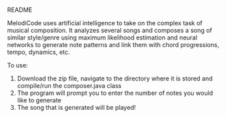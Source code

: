 README

MelodiCode uses artificial intelligence to take on the complex task of musical composition. It analyzes several songs and composes a song of similar style/genre using maximum likelihood estimation and neural networks to generate note patterns and link them with chord progressions, tempo, dynamics, etc.

To use: 
1. Download the zip file, navigate to the directory where it is stored and compile/run the composer.java class
2. The program will prompt you to enter the number of notes you would like to generate
3. The song that is generated will be played!
